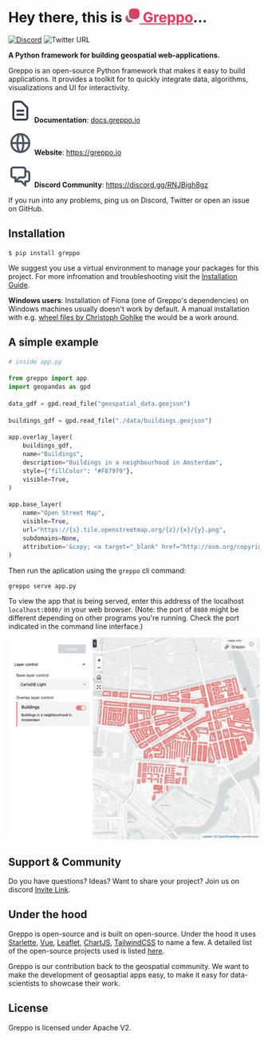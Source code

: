 # Hey there, this is <a href="https://greppo.io/" style="color: #F5325B;"><img src="./assets/logo.png" height="28"> Greppo</a>...

[![Discord](https://badgen.net/badge/icon/discord?icon=discord&label)](https://discord.gg/RNJBjgh8gz) ![Twitter URL](https://img.shields.io/twitter/url?style=social&url=https%3A%2F%2Ftwitter.com%2Fgreppo_io)

**A Python framework for building geospatial web-applications.**

Greppo is an open-source Python framework that makes it easy to build applications. It provides a toolkit for to quickly integrate data, algorithms, visualizations and UI for interactivity.

<img src="./assets/docs.svg" style=""> **Documentation**: [docs.greppo.io](https://docs.greppo.io)

<img src="./assets/globe.svg" style=""> **Website**: https://greppo.io

<img src="./assets/chat.svg" style=""> **Discord Community**: https://discord.gg/RNJBjgh8gz

If you run into any problems, ping us on Discord, Twitter or open an issue on GitHub.

## Installation

```shell
$ pip install greppo
```

We suggest you use a virtual environment to manage your packages for this project. For more infromation and troubleshooting visit the [Installation Guide](https://docs.greppo.io).

**Windows users**: Installation of Fiona (one of Greppo's dependencies) on Windows machines usually doesn't work by default. A manual installation with e.g. [wheel files by Christoph Gohlke](https://www.lfd.uci.edu/~gohlke/pythonlibs/) the  would be a work around.

## A simple example

```python
# inside app.py

from greppo import app
import geopandas as gpd

data_gdf = gpd.read_file("geospatial_data.geojson")

buildings_gdf = gpd.read_file("./data/buildings.geojson")

app.overlay_layer(
    buildings_gdf,
    name="Buildings",
    description="Buildings in a neighbourhood in Amsterdam",
    style={"fillColor": "#F87979"},
    visible=True,
)

app.base_layer(
    name="Open Street Map",
    visible=True,
    url="https://{s}.tile.openstreetmap.org/{z}/{x}/{y}.png",
    subdomains=None,
    attribution='&copy; <a target="_blank" href="http://osm.org/copyright">OpenStreetMap</a> contributors',
)
```

Then run the aplication using the `greppo` cli command:

```shell
greppo serve app.py
```

To view the app that is being served, enter this address of the localhost `localhost:8080/` in your web browser. (Note: the port of `8080` might be different depending on other programs you're running. Check the port indicated in the command line interface.)

<img src="./assets/app.png" style="border-radius: 0.5rem;">

## Support & Community

Do you have questions? Ideas? Want to share your project? Join us on discord [Invite Link](https://discord.gg/RNJBjgh8gz).

## Under the hood

Greppo is open-source and is built on open-source. Under the hood it uses [Starlette](https://github.com/encode/starlette), [Vue](https://github.com/vuejs/vue), [Leaflet](https://github.com/Leaflet/Leaflet), [ChartJS](https://github.com/chartjs/Chart.js), [TailwindCSS](https://github.com/tailwindlabs/tailwindcss) to name a few. A detailed list of the open-source projects used is listed [here](http://127.0.0.1:8000/under-the-hood.html).

Greppo is our contribution back to the geospatial community. We want to make the development of geosaptial apps easy, to make it easy for data-scientists to showcase their work. 

## License

Greppo is licensed under Apache V2.
